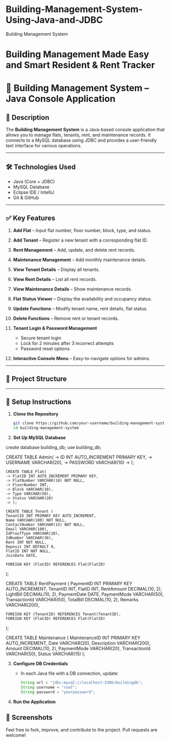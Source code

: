 # Building-Management-System-Using-Java-and-JDBC
Building Management System
# Building Management Made Easy and Smart Resident & Rent Tracker

# 🏢 Building Management System – Java Console Application

## 🔷 Description

The **Building Management System** is a Java-based console application that allows you to manage flats, tenants, rent, and maintenance records. It connects to a MySQL database using JDBC and provides a user-friendly text interface for various operations.

---

## 🛠️ Technologies Used

* Java (Core + JDBC)
* MySQL Database
* Eclipse IDE / IntelliJ
* Git & GitHub

---

## ✅ Key Features

1. **Add Flat** – Input flat number, floor number, block, type, and status.
2. **Add Tenant** – Register a new tenant with a corresponding flat ID.
3. **Rent Management** – Add, update, and delete rent records.
4. **Maintenance Management** – Add monthly maintenance details.
5. **View Tenant Details** – Display all tenants.
6. **View Rent Details** – List all rent records.
7. **View Maintenance Details** – Show maintenance records.
8. **Flat Status Viewer** – Display the availability and occupancy status.
9. **Update Functions** – Modify tenant name, rent details, flat status.
10. **Delete Functions** – Remove rent or tenant records.
11. **Tenant Login & Password Management**

    * Secure tenant login
    * Lock for 2 minutes after 3 incorrect attempts
    * Password reset options
12. **Interactive Console Menu** – Easy-to-navigate options for admins.

---

## 📂 Project Structure

---

## 🔑 Setup Instructions

1. **Clone the Repository**

   ```bash
   git clone https://github.com/your-username/building-management-system.git
   cd building-management-system
   ```

2. **Set Up MySQL Database**

 create database building_db;
  use building_db;
  
  CREATE TABLE Admin(
    -> ID INT AUTO_INCREMENT PRIMARY KEY,
    -> USERNAME VARCHAR(20),
    -> PASSWORD VARCHAR(10)
    -> );
	
	CREATE TABLE Flat(
    -> FlatID INT AUTO_INCREMENT PRIMARY KEY,
    -> FlatNumber VARCHAR(10) NOT NULL,
    -> FloorNumber INT,
    -> Block VARCHAR(10),
    -> Type VARCHAR(50),
    -> Status VARCHAR(20)
    -> );
	
	CREATE TABLE Tenant (
    TenantID INT PRIMARY KEY AUTO_INCREMENT,
    Name VARCHAR(100) NOT NULL,
    ContactNumber VARCHAR(15) NOT NULL,
    Email VARCHAR(100),
    IdProofType VARCHAR(20),
    IdNumber VARCHAR(30),
    Rent INT NOT NULL,
    Deposit INT DEFAULT 0,
    FlatID INT NOT NULL,
    JoinDate DATE,
    
    FOREIGN KEY (FlatID) REFERENCES Flat(FlatID)
);

CREATE TABLE RentPayment (
    PaymentID INT PRIMARY KEY AUTO_INCREMENT,
    TenantID INT,
    FlatID INT,
    RentAmount DECIMAL(10, 2),
    LightBill DECIMAL(10, 2),
    PaymentDate DATE,
    PaymentMode VARCHAR(50),
    TransactionId VARCHAR(50),
    TotalBill DECIMAL(10, 2),
    Remarks VARCHAR(200),

    FOREIGN KEY (TenantID) REFERENCES Tenant(TenantID),
    FOREIGN KEY (FlatID) REFERENCES Flat(FlatID)
);

CREATE TABLE Maintenance (
    MaintenanceID INT PRIMARY KEY AUTO_INCREMENT,
    Date VARCHAR(20), 
    Description VARCHAR(200),
    Amount DECIMAL(10, 2),
    PaymentMode VARCHAR(20),
    TransactionId VARCHAR(50),
    Status VARCHAR(15)
);




3. **Configure DB Credentials**

   * In each Java file with a DB connection, update:

     ```java
     String url = "jdbc:mysql://localhost:3306/buildingdb";
     String username = "root";
     String password = "yourpassword";
     ```

4. **Run the Application**


## 📸 Screenshots




Feel free to fork, improve, and contribute to the project. Pull requests are welcome!

